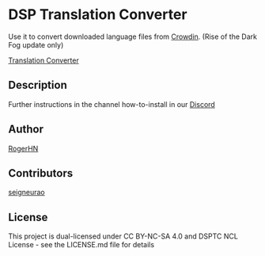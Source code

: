 # DSP Translation Converter

Use it to convert downloaded language files from [Crowdin](https://crowdin.com/project/dyson-sphere-program).
(Rise of the Dark Fog update only)

[Translation Converter](https://dspcd.github.io/translation-converter/)

## Description
Further instructions in the channel how-to-install in our [Discord](https://discord.gg/HrAF896H9A)

## Author

[RogerHN](https://github.com/rogerhnn)

## Contributors

[seigneurao](https://github.com/seigneurao)

## License

This project is dual-licensed under CC BY-NC-SA 4.0 and DSPTC NCL License - see the LICENSE.md file for details
